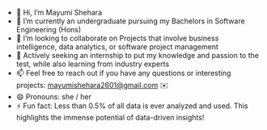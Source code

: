 - 👋 Hi, I’m Mayumi Shehara
- 🌱 I’m currently an undergraduate pursuing my Bachelors in Software Engineering (Hons)
- 💞️ I’m looking to collaborate on Projects that involve business intelligence, data analytics, or software project management
- 🚀 Actively seeking an internship  to put my knowledge and passion to the test, while also learning from industry experts 
- 📫 Feel free to reach out if you have any questions or interesting projects: mayumishehara2601@gmail.com  ✉️
- 😄 Pronouns: she / her 
- ⚡ Fun fact: Less than 0.5% of all data is ever analyzed and used. This highlights the immense potential of data-driven insights!

<!---
mayucodes/mayucodes is a ✨ special ✨ repository because its `README.md` (this file) appears on your GitHub profile.
You can click the Preview link to take a look at your changes.
--->
